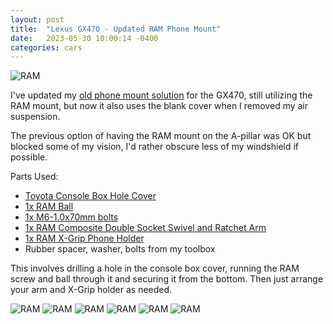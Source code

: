 ```yaml
---
layout: post
title:  "Lexus GX470 - Updated RAM Phone Mount"
date:   2023-05-30 10:00:14 -0400
categories: cars
---
```


![RAM](/images/ram2/7.jpg)

I've updated my [old phone mount solution](https://rskelton.com/lexus-gx470-ram-cell-phone-mount/) for the GX470, still utilizing the RAM mount, but now it also uses the blank cover when I removed my air suspension. 

The previous option of having the RAM mount on the A-pillar was OK but blocked some of my vision, I'd rather obscure less of my windshield if possible. 

Parts Used:
* [Toyota Console Box Hole Cover](https://amzn.to/3wTbhJI)
* [1x RAM Ball](https://amzn.to/2QOqKrb)
* [1x M6-1.0x70mm bolts](https://amzn.to/3tGfCvg)
* [1x RAM Composite Double Socket Swivel and Ratchet Arm](https://amzn.to/2RPMOlT)
* [1x RAM X-Grip Phone Holder](https://amzn.to/3dF32a8)
* Rubber spacer, washer, bolts from my toolbox

This involves drilling a hole in the console box cover, running the RAM screw and ball through it and securing it from the bottom. Then just arrange your arm and X-Grip holder as needed. 

![RAM](/images/ram2/1.jpg)
![RAM](/images/ram2/2.jpg)
![RAM](/images/ram2/3.jpg)
![RAM](/images/ram2/4.jpg)
![RAM](/images/ram2/5.jpg)
![RAM](/images/ram2/6.jpg)
